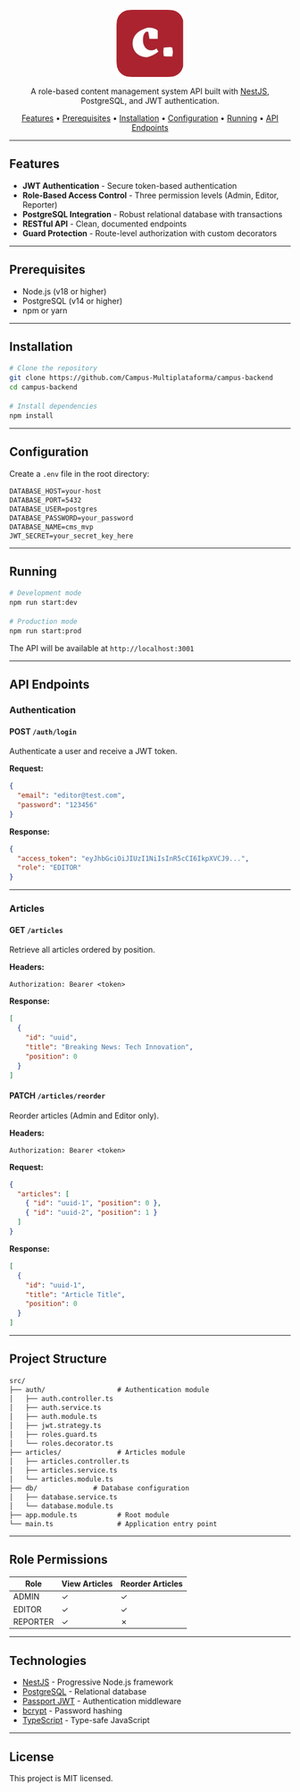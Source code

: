 <p align="center">
  <img src="./assets/favicon.png" width="120" alt="CMS Logo" />
</p>

<p align="center">A role-based content management system API built with <a href="http://nestjs.com" target="_blank">NestJS</a>, PostgreSQL, and JWT authentication.</p>

<p align="center">
  <a href="#features">Features</a> •
  <a href="#prerequisites">Prerequisites</a> •
  <a href="#installation">Installation</a> •
  <a href="#configuration">Configuration</a> •
  <a href="#running">Running</a> •
  <a href="#api-endpoints">API Endpoints</a>
</p>

---

## Features

- **JWT Authentication** - Secure token-based authentication
- **Role-Based Access Control** - Three permission levels (Admin, Editor, Reporter)
- **PostgreSQL Integration** - Robust relational database with transactions
- **RESTful API** - Clean, documented endpoints
- **Guard Protection** - Route-level authorization with custom decorators

---

## Prerequisites

- Node.js (v18 or higher)
- PostgreSQL (v14 or higher)
- npm or yarn

---

## Installation

```bash
# Clone the repository
git clone https://github.com/Campus-Multiplataforma/campus-backend
cd campus-backend

# Install dependencies
npm install
```

---

## Configuration

Create a `.env` file in the root directory:

```env
DATABASE_HOST=your-host
DATABASE_PORT=5432
DATABASE_USER=postgres
DATABASE_PASSWORD=your_password
DATABASE_NAME=cms_mvp
JWT_SECRET=your_secret_key_here
```

---

## Running

```bash
# Development mode
npm run start:dev

# Production mode
npm run start:prod
```

The API will be available at `http://localhost:3001`

---

## API Endpoints

### Authentication

#### POST `/auth/login`
Authenticate a user and receive a JWT token.

**Request:**
```json
{
  "email": "editor@test.com",
  "password": "123456"
}
```

**Response:**
```json
{
  "access_token": "eyJhbGciOiJIUzI1NiIsInR5cCI6IkpXVCJ9...",
  "role": "EDITOR"
}
```

---

### Articles

#### GET `/articles`
Retrieve all articles ordered by position.

**Headers:**
```
Authorization: Bearer <token>
```

**Response:**
```json
[
  {
    "id": "uuid",
    "title": "Breaking News: Tech Innovation",
    "position": 0
  }
]
```

#### PATCH `/articles/reorder`
Reorder articles (Admin and Editor only).

**Headers:**
```
Authorization: Bearer <token>
```

**Request:**
```json
{
  "articles": [
    { "id": "uuid-1", "position": 0 },
    { "id": "uuid-2", "position": 1 }
  ]
}
```

**Response:**
```json
[
  {
    "id": "uuid-1",
    "title": "Article Title",
    "position": 0
  }
]
```

---

## Project Structure

```
src/
├── auth/                  # Authentication module
│   ├── auth.controller.ts
│   ├── auth.service.ts
│   ├── auth.module.ts
│   ├── jwt.strategy.ts
│   ├── roles.guard.ts
│   └── roles.decorator.ts
├── articles/              # Articles module
│   ├── articles.controller.ts
│   ├── articles.service.ts
│   └── articles.module.ts
├── db/              # Database configuration
│   ├── database.service.ts
│   └── database.module.ts
├── app.module.ts          # Root module
└── main.ts                # Application entry point
```

---

## Role Permissions

| Role     | View Articles | Reorder Articles |
|----------|---------------|------------------|
| ADMIN    | ✓             | ✓                |
| EDITOR   | ✓             | ✓                |
| REPORTER | ✓             | ✗                |

---

## Technologies

- [NestJS](https://nestjs.com/) - Progressive Node.js framework
- [PostgreSQL](https://www.postgresql.org/) - Relational database
- [Passport JWT](https://www.passportjs.org/) - Authentication middleware
- [bcrypt](https://github.com/kelektiv/node.bcrypt.js) - Password hashing
- [TypeScript](https://www.typescriptlang.org/) - Type-safe JavaScript

---

## License

This project is MIT licensed.
